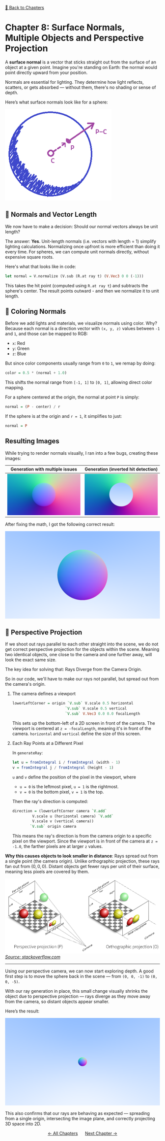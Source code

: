 [🔗 Back to Chapters](/README.md#-chapters)

# Chapter 8: Surface Normals, Multiple Objects and Perspective Projection

A **surface normal** is a vector that sticks straight out from the surface of an object at a given point. Imagine you're standing on Earth: the normal would point directly upward from your position.

Normals are essential for lighting. They determine how light reflects, scatters, or gets absorbed — without them, there's no shading or sense of depth.

Here’s what surface normals look like for a sphere:

![Surface Normals on a sphere](./media/08/sphere_surface_normals.png)

## 📐 Normals and Vector Length

We now have to make a decision: Should our normal vectors always be unit length?

The answer: **Yes**. Unit-length normals (i.e. vectors with length = 1) simplify lighting calculations. Normalizing once upfront is more efficient than doing it every time. For spheres, we can compute unit normals directly, without expensive square roots.

Here's what that looks like in code:

```haskell
let normal = V.normalize (V.sub (R.at ray t) (V.Vec3 0 0 (-1)))
```

This takes the hit point (computed using `R.at ray t`) and subtracts the sphere's center. The result points outward - and then we normalize it to unit length.

## 🎨 Coloring Normals

Before we add lights and materials, we visualize normals using color. Why? Because each normal is a direction vector with `(x, y, z)` values between `-1` and `1`, and those can be mapped to RGB:

- `x`: Red
- `y`: Green
- `z`: Blue

But since color components usually range from `0` to `1`, we remap by doing:

```haskell
color = 0.5 * (normal + 1.0)
```

This shifts the normal range from `[-1, 1]` to `[0, 1]`, allowing direct color mapping.

For a sphere centered at the origin, the normal at point `P` is simply:

```haskell
normal = (P - center) / r
```

If the sphere is at the origin and `r = 1`, it simplifies to just:

```haskell
normal = P
```

## Resulting Images

While trying to render normals visually, I ran into a few bugs, creating these images:

| Generation with multiple issues | Generation (inverted hit detection) |
| :-----------------------------: | :---------------------------------: |
|   ![](./media/08/blooper.png)   |    ![](./media/08/blooper2.png)     |

After fixing the math, I got the following correct result:

![Surface Normals as Color Map](./media/08/colormap.png)

## 🔭 Perspective Projection

If we shoot out rays parallel to each other straight into the scene, we do not get correct perspective projection for the objects within the scene. Meaning two identical objects, one close to the camera and one further away, will look the exact same size.

The key idea for solving that: Rays Diverge from the Camera Origin.

So in our code, we'll have to make our rays not parallel, but spread out from the camera's origin.

1. The camera defines a viewport

   ```haskell
   lowerLeftCorner = origin `V.sub` V.scale 0.5 horizontal
                           `V.sub` V.scale 0.5 vertical
                           `V.sub` V.Vec3 0.0 0.0 focalLength
   ```

   This sets up the bottom-left of a 2D screen in front of the camera. The viewport is centered at `z = -focalLength`, meaning it's in front of the camera. `horizontal` and `vertical` define the size of this screen.

2. Each Ray Points at a Different Pixel

   In `generateRay`:

   ```haskell
   let u = fromIntegral i / fromIntegral (width - 1)
   v = fromIntegral j / fromIntegral (height - 1)
   ```

   `u` and `v` define the position of the pixel in the viewport, where

   - `u = 0` is the leftmost pixel, `u = 1` is the rightmost.
   - `v = 0` is the bottom pixel, `v = 1` is the top.

   Then the ray's direction is computed:

   ```haskell
   direction = (lowerLeftCorner camera `V.add`
            V.scale u (horizontal camera) `V.add`
            V.scale v (vertical camera))
           `V.sub` origin camera
   ```

   This means the ray's direction is from the camera origin to a specific pixel on the viewport. Since the viewport is in front of the camera at `z = -1.0`, the farther pixels are at larger `z` values.

**Why this causes objects to look smaller in distance**: Rays spread out from a single point (the camera origin). Unlike orthographic projection, these rays fan out from $(0,0,0)$. Distant objects get fewer rays per unit of their surface, meaning less pixels are covered by them.

![](./media/08/perspective_projection_wb.png)
_[Source: stackoverflow.com](https://stackoverflow.com/questions/36573283/from-perspective-picture-to-orthographic-picture)_

---

Using our perspective camera, we can now start exploring depth. A good first step is to move the sphere back in the scene — from `(0, 0, -1)` to `(0, 0, -5)`.

With our ray generation in place, this small change visually shrinks the object due to perspective projection — rays diverge as they move away from the camera, so distant objects appear smaller.

Here’s the result:

![Sphere Further Back](./media/08/push_sphere_back.png)

This also confirms that our rays are behaving as expected — spreading from a single origin, intersecting the image plane, and correctly projecting 3D space into 2D.

<div align="center">
  <a href="./07_sphere.md">← All Chapters</a>&nbsp;&nbsp;&nbsp;&nbsp;&nbsp;
  <a href="./09_simplifications_and_profiling.md">Next Chapter →</a>
</div>
